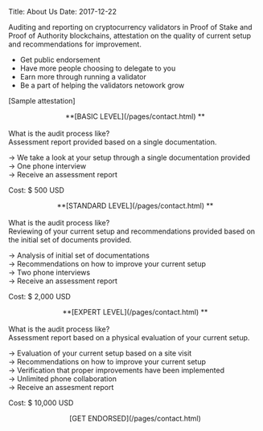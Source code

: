 Title: About Us
Date: 2017-12-22

Auditing and reporting on cryptocurrency validators in Proof of Stake and Proof of Authority blockchains, attestation on the quality of current setup and recommendations for improvement. 

- Get public endorsement
- Have more people choosing to delegate to you
- Earn more through running a validator
- Be a part of helping the validators netowork grow


[Sample attestation]

<!-- adding image -->
<!-- ![Logo]({attach}/images/pof_logo.png) <br> -->

<!-- <img id="logo"alt="logo" src="../images/pof_logo.png"> -->

<!-- <center><bold>**BASIC LEVEL **</bold></center><br><br> -->
<center><bold>**[BASIC LEVEL](/pages/contact.html) **</bold></center><br>
What is the audit process like? <br>
Assessment report provided based on a single documentation. 

&#8594; We take a look at your setup through a single documentation provided <br>
&#8594; One phone interview <br>
&#8594; Receive an assessment report <br>

Cost: $ 500 USD

<center><bold>**[STANDARD LEVEL](/pages/contact.html) **</bold></center><br>
What is the audit process like? <br>
Reviewing of your current setup and recommendations provided based on the initial set of documents provided.

&#8594; Analysis of initial set of documentations <br>
&#8594; Recommendations on how to improve your current setup <br>
&#8594; Two phone interviews <br>
&#8594; Receive an assessment report <br>

Cost: $ 2,000 USD

<center><bold>**[EXPERT LEVEL](/pages/contact.html) **</bold></center><br>
What is the audit process like? <br>
Assessment report based on a physical evaluation of your current setup.

&#8594; Evaluation of your current setup based on a site visit <br>
&#8594; Recommendations on how to improve your current setup <br>
&#8594; Verification that proper improvements have been implemented <br>
&#8594; Unlimited phone collaboration <br>
&#8594; Receive an assesment report <br>

Cost: $ 10,000 USD

<!-- adding links -->
<!-- [Attestation]({filename}signup.md) <br> -->
<center>[GET ENDORSED](/pages/contact.html)</center><br>
<!-- [GitHub](http://github.com) -->



